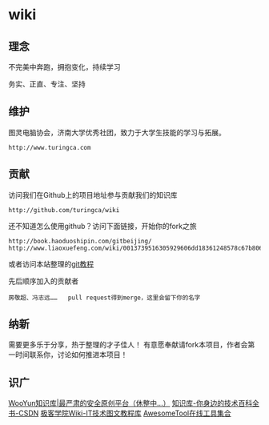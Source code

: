 wiki
=====

理念
----

不完美中奔跑，拥抱变化，持续学习

务实、正直、专注、坚持

维护
----

图灵电脑协会，济南大学优秀社团，致力于大学生技能的学习与拓展。

    http://www.turingca.com


贡献
-----

访问我们在Github上的项目地址参与贡献我们的知识库

    http://github.com/turingca/wiki
    
还不知道怎么使用github？访问下面链接，开始你的fork之旅

    http://book.haoduoshipin.com/gitbeijing/
    http://www.liaoxuefeng.com/wiki/0013739516305929606dd18361248578c67b8067c8c017b000/
   
或者访问本站整理的[git教程](platform/git.md) 

先后顺序加入的贡献者

    房敬超、冯志远……   pull request得到merge，这里会留下你的名字
    
纳新
-----

需要更多乐于分享，热于整理的才子佳人！
有意愿奉献请fork本项目，作者会第一时间联系你，讨论如何推进本项目！

识广
----

[WooYun知识库|最严肃的安全原创平台（休整中...）](http://drops.wooyun.org/)
[知识库-你身边的技术百科全书-CSDN](http://lib.csdn.net/)
[极客学院Wiki-IT技术图文教程库](http://wiki.jikexueyuan.com/)
[AwesomeTool在线工具集合](http://www.awesometool.org/)

